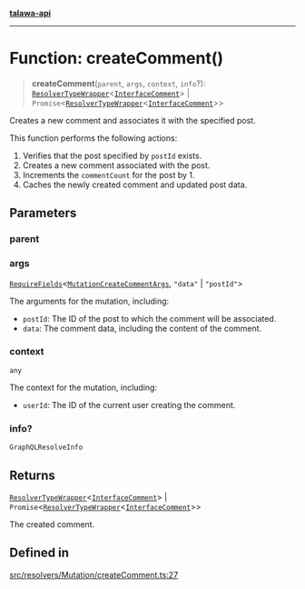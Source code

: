 [**talawa-api**](../../../../README.md)

***

# Function: createComment()

> **createComment**(`parent`, `args`, `context`, `info`?): [`ResolverTypeWrapper`](../../../../types/generatedGraphQLTypes/type-aliases/ResolverTypeWrapper.md)\<[`InterfaceComment`](../../../../models/Comment/interfaces/InterfaceComment.md)\> \| `Promise`\<[`ResolverTypeWrapper`](../../../../types/generatedGraphQLTypes/type-aliases/ResolverTypeWrapper.md)\<[`InterfaceComment`](../../../../models/Comment/interfaces/InterfaceComment.md)\>\>

Creates a new comment and associates it with the specified post.

This function performs the following actions:
1. Verifies that the post specified by `postId` exists.
2. Creates a new comment associated with the post.
3. Increments the `commentCount` for the post by 1.
4. Caches the newly created comment and updated post data.

## Parameters

### parent

### args

[`RequireFields`](../../../../types/generatedGraphQLTypes/type-aliases/RequireFields.md)\<[`MutationCreateCommentArgs`](../../../../types/generatedGraphQLTypes/type-aliases/MutationCreateCommentArgs.md), `"data"` \| `"postId"`\>

The arguments for the mutation, including:
  - `postId`: The ID of the post to which the comment will be associated.
  - `data`: The comment data, including the content of the comment.

### context

`any`

The context for the mutation, including:
  - `userId`: The ID of the current user creating the comment.

### info?

`GraphQLResolveInfo`

## Returns

[`ResolverTypeWrapper`](../../../../types/generatedGraphQLTypes/type-aliases/ResolverTypeWrapper.md)\<[`InterfaceComment`](../../../../models/Comment/interfaces/InterfaceComment.md)\> \| `Promise`\<[`ResolverTypeWrapper`](../../../../types/generatedGraphQLTypes/type-aliases/ResolverTypeWrapper.md)\<[`InterfaceComment`](../../../../models/Comment/interfaces/InterfaceComment.md)\>\>

The created comment.

## Defined in

[src/resolvers/Mutation/createComment.ts:27](https://github.com/Suyash878/talawa-api/blob/f376d03c37e9acd046e7cc983947432c95f74442/src/resolvers/Mutation/createComment.ts#L27)
